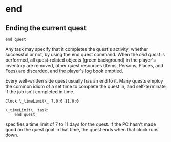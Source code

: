 # end

## Ending the current quest

    end quest

Any task may specify that it completes the quest's activity, whether successful or not, by using the end quest command. When the _end quest_ is performed, all quest-related objects (green background) in the player's inventory are removed, other quest resources (Items, Persons, Places, and Foes) are discarded, and the player's log book emptied.

Every well-written side quest usually has an end to it. Many quests employ the common idiom of a set time to complete the quest in, and self-terminate if the job isn't completed in time.

    Clock \_timeLimit\_ 7.0:0 11.0:0

    \_timeLimit\_ task:
        end quest

specifies a time limit of 7 to 11 days for the quest. If the PC hasn't made good on the quest goal in that time, the quest ends when that clock runs down.
